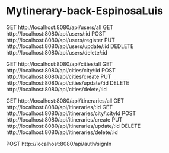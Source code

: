 # Mytinerary-back-EspinosaLuis

GET http://localhost:8080/api/users/all
GET http://localhost:8080/api/users/:id
POST http://localhost:8080/api/users/register
PUT http://localhost:8080/api/users/update/:id
DEDLETE http://localhost:8080/api/users/delete/:id


GET http://localhost:8080/api/cities/all
GET http://localhost:8080/api/cities/city/:id
POST http://localhost:8080/api/cities/create
PUT http://localhost:8080/api/cities/update/:id
DELETE http://localhost:8080/api/cities/delete/:id


GET http://localhost:8080/api/itineraries/all
GET http://localhost:8080/api/itineraries/:id
GET http://localhost:8080/api/itineraries/city/:cityId
POST http://localhost:8080/api/itineraries/create
PUT http://localhost:8080/api/itineraries/update/:id
DELETE http://localhost:8080/api/itineraries/delete/:id



POST http://localhost:8080/api/auth/signIn
